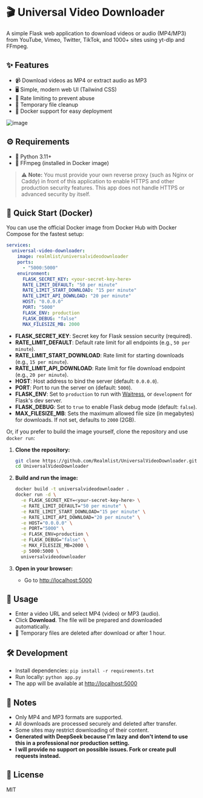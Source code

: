 # 🎬 Universal Video Downloader

A simple Flask web application to download videos or audio (MP4/MP3) from YouTube, Vimeo, Twitter, TikTok, and 1000+ sites using yt-dlp and FFmpeg.

## ✨ Features
- 📹 Download videos as MP4 or extract audio as MP3
- 🖥️ Simple, modern web UI (Tailwind CSS)
- 🚦 Rate limiting to prevent abuse
- 🧹 Temporary file cleanup
- 🐳 Docker support for easy deployment

![image](https://github.com/user-attachments/assets/a7dc368a-99f3-4868-841d-2b636fc1c511)

## ⚙️ Requirements
- 🐍 Python 3.11+
- 🎵 FFmpeg (installed in Docker image)
> ⚠️ **Note:** You must provide your own reverse proxy (such as Nginx or Caddy) in front of this application to enable HTTPS and other production security features. This app does not handle HTTPS or advanced security by itself.

## 🚀 Quick Start (Docker)

You can use the official Docker image from Docker Hub with Docker Compose for the fastest setup:

```yaml
services:
  universal-video-downloader:
    image: realmlist/universalvideodownloader
    ports:
      - "5000:5000"
    environment:
      FLASK_SECRET_KEY: <your-secret-key-here>
      RATE_LIMIT_DEFAULT: "50 per minute"
      RATE_LIMIT_START_DOWNLOAD: "15 per minute"
      RATE_LIMIT_API_DOWNLOAD: "20 per minute"
      HOST: "0.0.0.0"
      PORT: "5000"
      FLASK_ENV: production
      FLASK_DEBUG: "false"
      MAX_FILESIZE_MB: 2000
```

- **FLASK_SECRET_KEY**: Secret key for Flask session security (required).
- **RATE_LIMIT_DEFAULT**: Default rate limit for all endpoints (e.g., `50 per minute`).
- **RATE_LIMIT_START_DOWNLOAD**: Rate limit for starting downloads (e.g., `15 per minute`).
- **RATE_LIMIT_API_DOWNLOAD**: Rate limit for file download endpoint (e.g., `20 per minute`).
- **HOST**: Host address to bind the server (default: `0.0.0.0`).
- **PORT**: Port to run the server on (default: `5000`).
- **FLASK_ENV**: Set to `production` to run with [Waitress](https://docs.pylonsproject.org/projects/waitress/en/stable/), or `development` for Flask's dev server.
- **FLASK_DEBUG**: Set to `true` to enable Flask debug mode (default: `false`).
- **MAX_FILESIZE_MB**: Sets the maximum allowed file size (in megabytes) for downloads. If not set, defaults to `2000` (2GB).

Or, if you prefer to build the image yourself, clone the repository and use `docker run`:

1. **Clone the repository:**
   ```bash
   git clone https://github.com/Realmlist/UniversalVideoDownloader.git
   cd UniversalVideoDownloader
   ```
2. **Build and run the image:**
   ```bash
   docker build -t universalvideodownloader .
   docker run -d \
     -e FLASK_SECRET_KEY=<your-secret-key-here> \
     -e RATE_LIMIT_DEFAULT="50 per minute" \
     -e RATE_LIMIT_START_DOWNLOAD="15 per minute" \
     -e RATE_LIMIT_API_DOWNLOAD="20 per minute" \
     -e HOST="0.0.0.0" \
     -e PORT="5000" \
     -e FLASK_ENV=production \
     -e FLASK_DEBUG="false" \
     -e MAX_FILESIZE_MB=2000 \
     -p 5000:5000 \
     universalvideodownloader
   ```

3. **Open in your browser:**
   - Go to [http://localhost:5000](http://localhost:5000)

## 📝 Usage
- Enter a video URL and select MP4 (video) or MP3 (audio).
- Click **Download**. The file will be prepared and downloaded automatically.
- 🧹 Temporary files are deleted after download or after 1 hour.

## 🛠️ Development
- Install dependencies: `pip install -r requirements.txt`
- Run locally: `python app.py`
- The app will be available at [http://localhost:5000](http://localhost:5000)

## 📢 Notes
- Only MP4 and MP3 formats are supported.
- All downloads are processed securely and deleted after transfer.
- Some sites may restrict downloading of their content.
- **Generated with DeepSeek because I'm lazy and don't intend to use this in a professional nor production setting.**
- **I will provide no support on possible issues. Fork or create pull requests instead.**

## 📄 License
MIT
